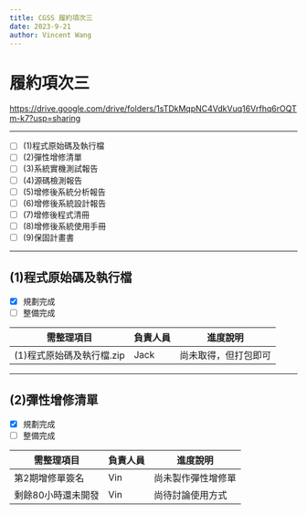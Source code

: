 ```yaml
---
title: CGSS 履約項次三
date: 2023-9-21
author: Vincent Wang
---
```

#  履約項次三
https://drive.google.com/drive/folders/1sTDkMqpNC4VdkVuq16Vrfhq6rOQTm-k7?usp=sharing

---
- [ ] (1)程式原始碼及執行檔
- [ ] (2)彈性增修清單
- [ ] (3)系統實機測試報告
- [ ] (4)源碼檢測報告
- [ ] (5)增修後系統分析報告
- [ ] (6)增修後系統設計報告
- [ ] (7)增修後程式清冊
- [ ] (8)增修後系統使用手冊
- [ ] (9)保固計畫書

---
## (1)程式原始碼及執行檔
- [x] 規劃完成
- [ ] 整備完成

|需整理項目|負責人員|進度說明|
|----|----|----|
|(1)程式原始碼及執行檔.zip|Jack|尚未取得，但打包即可|
---
## (2)彈性增修清單
- [x] 規劃完成
- [ ] 整備完成

|需整理項目|負責人員|進度說明|
|----|----|----|
|第2期增修單簽名|Vin|尚未製作彈性增修單|
|剩餘80小時還未開發|Vin|尚待討論使用方式|